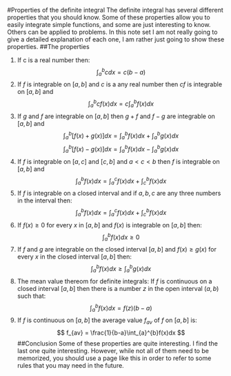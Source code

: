 #Properties of the definite integral
The definite integral has several different properties that you should know. Some of these properties allow you to easily integrate simple functions, and some are just interesting to know. Others can be applied to problems. In this note set I am not really going to give a detailed explanation of each one, I am rather just going to show these properties.
##The properties
1. If c is a real number then:
$$
\int^{b}_{a}cdx = c(b-a)
$$
2. If $f$ is integrable on $[a,b]$ and $c$ is a any real number then $cf$ is integrable on $[a,b]$ and
$$
\int^{b}_{a}cf(x)dx = c \int^{b}_{a}f(x)dx
$$
3. If $g$ and $f$ are integrable on $[a,b]$ then $g+f$ and $f-g$ are integrable on $[a,b]$ and
$$
\int^{b}_{a}[f(x) + g(x)]dx= \int^{b}_{a}f(x)dx + \int^{b}_{a}g(x)dx
$$
$$
\int^{b}_{a}[f(x) - g(x)]dx = \int^{b}_{a}f(x)dx - \int^{b}_{a}g(x)dx
$$
4. If $f$ is integrable on $[a,c]$ and $[c,b]$ and $a\lt c\lt b$ then $f$ is integrable on $[a,b]$ and
$$
\int_{a}^{b}f(x)dx=\int_{a}^{c}f(x)dx+\int^{b}_{c}f(x)dx
$$
5. If $f$ is integrable on a closed interval and if $a,b,c$ are any three numbers in the interval then:
$$
\int_{a}^{b}f(x)dx = \int_{a}^{c}f(x)dx+\int_{c}^{b}f(x)dx
$$
6. If $f(x) \geq 0$ for every $x$ in $[a,b]$ and $f(x)$ is integrable on $[a,b]$ then:
$$
\int_{a}^{b}f(x)dx\geq0
$$
7. If $f$ and $g$ are integrable on the closed interval $[a,b]$ and $f(x) \geq g(x)$ for every $x$ in the closed interval $[a,b]$ then:
$$
\int_{a}^{b}f(x)dx \geq \int_{a}^{b}g(x)dx
$$
8. The mean value thereom for definite integrals: If $f$ is continuous on a closed interval $[a,b]$ then there is a number $z$ in the open interval $(a,b)$ such that:
$$
\int_{a}^{b}f(x)dx=f(z)(b-a)
$$
9. If $f$ is continuous on $[a,b]$ the average value $f_{av}$ of $f$ on $[a,b]$ is:
$$
f_{av} = \frac{1}{b-a}\int_{a}^{b}f(x)dx
$$
##Conclusion
Some of these properties are quite interesting. I find the last one quite interesting. However,  while not all of them need to be memorized, you should use a page like this in order to refer to some rules that you may need in the future.